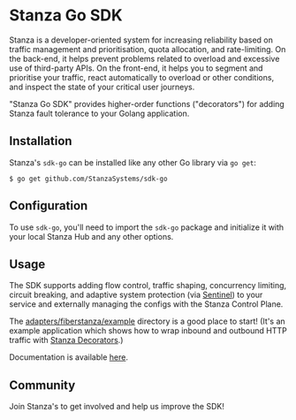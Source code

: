 # Stanza Go SDK

Stanza is a developer-oriented system for increasing reliability based on traffic management and prioritisation, quota allocation, and rate-limiting. On the back-end, it helps prevent problems related to overload and excessive use of third-party APIs. On the front-end, it helps you to segment and prioritise your traffic, react automatically to overload or other conditions, and inspect the state of your critical user journeys.

"Stanza Go SDK" provides higher-order functions ("decorators") for adding Stanza fault tolerance to your Golang application.

## Installation

Stanza's `sdk-go` can be installed like any other Go library via `go get`:

```shell
$ go get github.com/StanzaSystems/sdk-go
```
  
## Configuration

To use `sdk-go`, you'll need to import the `sdk-go` package and initialize it with
your local Stanza Hub and any other options.

## Usage

The SDK supports adding flow control, traffic shaping, concurrency limiting, circuit breaking, and adaptive system protection (via [Sentinel](https://github.com/alibaba/sentinel-golang)) to your service and externally managing the configs with the Stanza Control Plane.

The [adapters/fiberstanza/example](./adapters/fiberstanza/example) directory is a good place to start! (It's an example application which shows how to wrap inbound and outbound HTTP traffic with [Stanza Decorators](https://docs.dev.getstanza.dev/configuration/decorators).)

Documentation is available [here](https://docs.dev.getstanza.dev/).

## Community

Join Stanza's <something> to get involved and help us improve the SDK!
